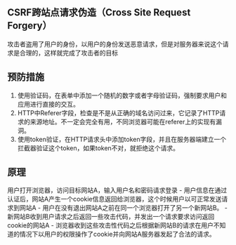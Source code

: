 ## CSRF跨站点请求伪造（Cross Site Request Forgery）
攻击者盗用了用户的身份，以用户的身份发送恶意请求，但是对服务器来说这个请求是合理的，这样就完成了攻击者的目标

## 预防措施
1. 使用验证码，在表单中添加一个随机的数字或者字母验证码，强制要求用户和应用进行直接的交互。
2. HTTP中Referer字段，检查是不是从正确的域名访问过来，它记录了HTTP请求的来源地址。不一定会完全有用，不同浏览器可能在referer上的实现有漏洞。
3. 使用token验证，在HTTP请求头中添加token字段，并且在服务器端建立一个拦截器验证这个token，如果token不对，就拒绝这个请求。


## 原理
用户打开浏览器，访问目标网站A，输入用户名和密码请求登录 - 用户信息在通过认证后，网站A产生一个cookie信息返回给浏览器，这个时候用户以可正常发送请求到网站A - 用户在没有退出网站A之前在同一个浏览器打开了另一个新网站B。 - 新网站B收到用户请求之后返回一些攻击代码，并发出一个请求要求访问返回cookie的网站A - 浏览器收到这些攻击性代码之后根据新网站B的请求在用户不知道的情况下以用户的权限操作了cookie并向网站A服务器发起了合法的请求。